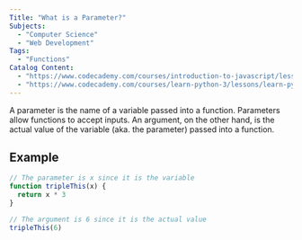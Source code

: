 ```yaml
---
Title: "What is a Parameter?"
Subjects:
  - "Computer Science"
  - "Web Development"
Tags: 
  - "Functions"
Catalog Content:
  - "https://www.codecademy.com/courses/introduction-to-javascript/lessons/functions/exercises/parameters"
  - "https://www.codecademy.com/courses/learn-python-3/lessons/learn-python-function-arguments/exercises/parameters-and-arguments"
---
```


A parameter is the name of a variable passed into a function. Parameters allow functions to accept inputs. An argument, on the other hand, is the actual value of the variable (aka. the parameter) passed into a function.

## Example

```js
// The parameter is x since it is the variable
function tripleThis(x) {
  return x * 3 
}

// The argument is 6 since it is the actual value
tripleThis(6)
```